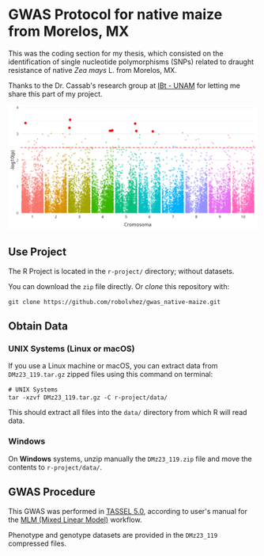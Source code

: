 # GWAS Protocol for native maize from Morelos, MX  

This was the coding section for my thesis, which consisted on the identification of single nucleotide polymorphisms (SNPs) related to draught resistance of native *Zea mays* L. from Morelos, MX.

Thanks to the Dr. Cassab's research group at [IBt - UNAM](https://www.ibt.unam.mx/perfil/1417/dra-gladys-iliana-cassab-lopez) for letting me share this part of my project.

![Manhattan Plot from this GWAS.](src/ManhattanPlot.png)

## Use Project

The R Project is located in the `r-project/` directory; without datasets. 

You can download the `zip` file directly. Or *clone* this repository with:

```
git clone https://github.com/robolvhez/gwas_native-maize.git
```

## Obtain Data
### UNIX Systems (Linux or macOS)

If you use a Linux machine or macOS, you can extract data from `DMz23_119.tar.gz` zipped files using this command on terminal:

```shell
# UNIX Systems
tar -xzvf DMz23_119.tar.gz -C r-project/data/
```

This should extract all files into the `data/` directory from which R will read data.

### Windows
On **Windows** systems, unzip manually the `DMz23_119.zip` file and move the contents to `r-project/data/`.

## GWAS Procedure

This GWAS was performed in [TASSEL 5.0](https://bitbucket.org/tasseladmin/tassel-5-source/wiki/UserManual), according to user's manual for the [MLM (Mixed Linear Model)](https://bitbucket.org/tasseladmin/tassel-5-source/wiki/UserManual/MLM/MLM) workflow.

Phenotype and genotype datasets are provided in the `DMz23_119` compressed files.


